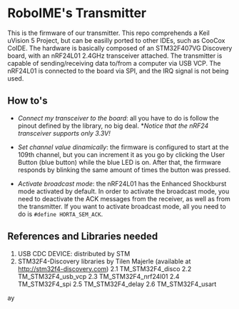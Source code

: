 RoboIME's Transmitter
=====================

This is the firmware of our transmitter. This repo comprehends a Keil uVision 5 Project, but can be easilly ported to other IDEs, such as CooCox CoIDE. The hardware is basically composed of an STM32F407VG Discovery board, with an nRF24L01 2.4GHz transceiver attached. The transmitter is capable of sending/receiving data to/from a computer via USB VCP. The nRF24L01 is connected to the board via SPI, and the IRQ signal is not being used.

How to's
--------
- *Connect my transceiver to the board*: all you have to do is follow the pinout defined by the library, no big deal. **Notice that the nRF24 transceiver supports only 3.3V!* 

- *Set channel value dinamically*: the firmware is configured to start at the 109th channel, but you can increment it as you go by clicking the User Button (blue button) while the blue LED is on. After that, the firmware responds by blinking the same amount of times the button was pressed.

- *Activate broadcast mode*: the nRF24L01 has the Enhanced Shockburst mode activated by default. In order to activate the broadcast mode, you need to deactivate the ACK messages from the receiver, as well as from the transmitter. If you want to activate broadcast mode, all you need to do is `#define HORTA_SEM_ACK`.

References and Libraries needed
-------------------------------
1. USB CDC DEVICE: distributed by STM
2. STM32F4-Discovery libraries by Tilen Majerle (available at http://stm32f4-discovery.com)
2.1 TM_STM32F4_disco
2.2 TM_STM32F4_usb_vcp 
2.3 TM_STM32F4_nrf24l01
2.4 TM_STM32F4_spi
2.5 TM_STM32F4_delay
2.6 TM_STM32F4_usart
 



ay   






